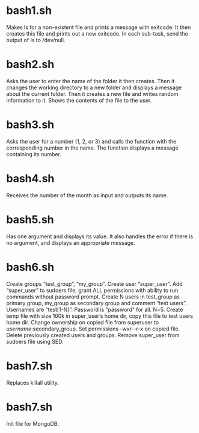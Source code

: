 # bash1.sh
Makes ls for a non-existent file and prints a message with exitcode. It then creates this file and prints out a new exitcode. In each sub-task, send the output of ls to /dev/null.

# bash2.sh
Asks the user to enter the name of the folder it then creates. Then it changes the working directory to a new folder and displays a message about the current folder. Then it creates a new file and writes random information to it. Shows the contents of the file to the user.

# bash3.sh
Asks the user for a number (1, 2, or 3) and calls the function with the corresponding number in the name. The function displays a message containing its number.

# bash4.sh
Receives the number of the month as input and outputs its name.

# bash5.sh
Has one argument and displays its value. It also handles the error if there is no argument, and displays an appropriate message.

# bash6.sh
Create groups “test_group”, “my_group”. Create user “super_user”. Add “super_user” to sudoers file, grant ALL permissions with ability to run commands without password prompt. Create N users in test_group as primary group, my_group as secondary group and comment “test users”. Usernames are “test[1-N]”. Password is “password" for all. N=5. Create temp file with size 100k in super_user’s home dir, copy this file to test users home dir. Change ownership on copied file from superuser to $username:$secondary_group. Set permissions -wxr--r-x on copied file. Delete previously created users and groups. Remove super_user from sudoers file using SED.

# bash7.sh
Replaces killall utility.

# bash7.sh
Init file for MongoDB.
